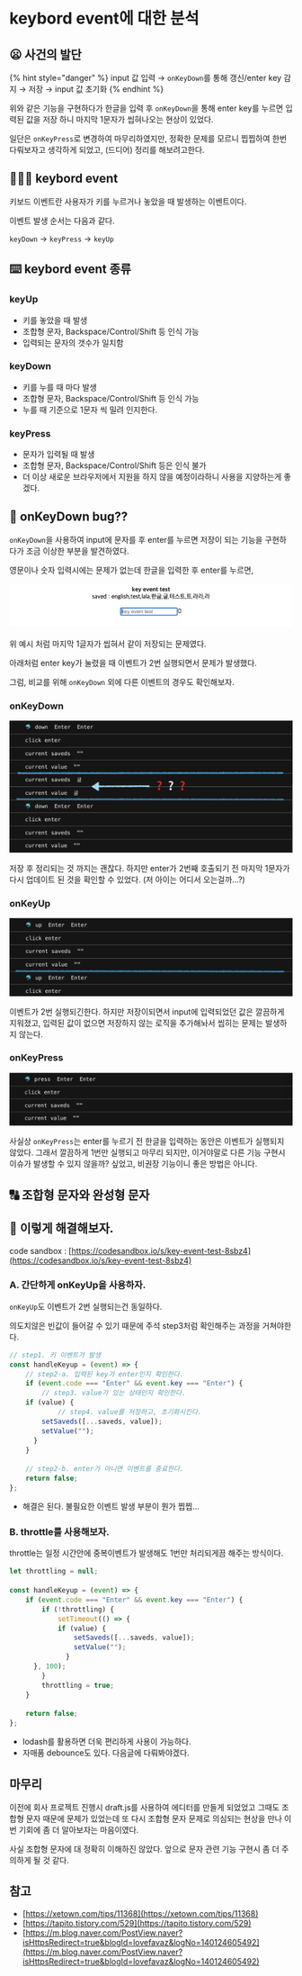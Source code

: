 # keybord event에 대한 분석

## 😦 사건의 발단

{% hint style="danger" %}
input 값 입력 → `onKeyDown`를 통해 갱신/enter key 감지 → 저장 → input 값 초기화
{% endhint %}

위와 같은 기능을 구현하다가 한글을 입력 후 `onKeyDown`을 통해 enter key를 누르면 입력된 값을 저장 하니 마지막 1문자가 씹혀나오는 현상이 있었다.

일단은 `onKeyPress`로 변경하여 마무리하였지만, 정확한 문제를 모르니 찝찝하여 한번 다뤄보자고 생각하게 되었고, \(드디어\) 정리를 해보려고한다.

## 👩🏽‍💻 keybord event

키보드 이벤트란 사용자가 키를 누르거나 놓았을 때 발생하는 이벤트이다.

이벤트 발생 순서는 다음과 같다.

`keyDown` → `keyPress` → `keyUp`

## ⌨️ keybord event 종류

### keyUp

* 키를 놓았을 때 발생
* 조합형 문자, Backspace/Control/Shift 등 인식 가능
* 입력되는 문자의 갯수가 일치함

### keyDown

* 키를 누를 때 마다 발생
* 조합형 문자, Backspace/Control/Shift 등 인식 가능
* 누를 때 기준으로 1문자 씩 밀려 인지한다.

### keyPress

* 문자가 입력될 때 발생
* 조합형 문자, Backspace/Control/Shift 등은 인식 불가
* 더 이상 새로운 브라우저에서 지원을 하지 않을 예정이라하니 사용을 지양하는게 좋겠다.

## 👾 onKeyDown bug??

`onKeyDown`을 사용하여 input에 문자를 후 enter를 누르면 저장이 되는 기능을 구현하다가 조금 이상한 부분을 발견하였다.

영문이나 숫자 입력시에는 문제가 없는데 한글을 입력한 후 enter를 누르면,

![](../../.gitbook/assets/_2021-06-17__9.28.25.png)

위 예시 처럼 마지막 1글자가 씹혀서 같이 저장되는 문제였다.

아래처럼 enter key가 눌렸을 때 이벤트가 2번 실행되면서 문제가 발생했다.

그럼, 비교를 위해 `onKeyDown` 외에 다른 이벤트의 경우도 확인해보자.

### onKeyDown

![](../../.gitbook/assets/_2021-06-18__12.06.36.png)

저장 후 정리되는 것 까지는 괜찮다. 하지만 enter가 2번째 호출되기 전 마지막 1문자가 다시 업데이트 된 것을 확인할 수 있었다. \(저 아이는 어디서 오는걸까...?\)

### onKeyUp

![](../../.gitbook/assets/_2021-06-18__12.07.52.png)

이벤트가 2번 실행되긴한다. 하지만 저장이되면서 input에 입력되었던 값은 깔끔하게 지워졌고, 입력된 값이 없으면 저장하지 않는 로직을 추가해놔서 씹히는 문제는 발생하지 않는다.

### onKeyPress

![](../../.gitbook/assets/_2021-06-18__12.05.40.png)

사실상 `onKeyPress`는 enter를 누르기 전 한글을 입력하는 동안은 이벤트가 실행되지 않았다. 그래서 깔끔하게 1번만 실행되고 마무리 되지만, 이거야말로 다른 기능 구현시 이슈가 발생할 수 있지 않을까? 싶었고, 비권장 기능이니 좋은 방법은 아니다.

## 🔠 조합형 문자와 완성형 문자

## 💊 이렇게 해결해보자.

code sandbox : [https://codesandbox.io/s/key-event-test-8sbz4](https://codesandbox.io/s/key-event-test-8sbz4)

### A. 간단하게 onKeyUp을 사용하자.

`onKeyUp`도 이벤트가 2번 실행되는건 동일하다.

의도치않은 빈값이 들어갈 수 있기 때문에 주석 step3처럼 확인해주는 과정을 거쳐야한다.

```javascript
// step1. 키 이벤트가 발생
const handleKeyup = (event) => {
	// step2-a. 입력된 key가 enter인지 확인한다.
	if (event.code === "Enter" && event.key === "Enter") {
		// step3. value가 있는 상태인지 확인한다.
    if (value) {
			// step4. value를 저장하고, 초기화시킨다.
	    setSaveds([...saveds, value]);
	    setValue("");
	  }
	}

	// step2-b. enter가 아니면 이벤트를 종료한다.
	return false;
};
```

* 해결은 된다. 불필요한 이벤트 발생 부분이 뭔가 찝찝...

### B. throttle를 사용해보자.

throttle는 일정 시간안에 중복이벤트가 발생해도 1번만 처리되게끔 해주는 방식이다.

```javascript
let throttling = null;

const handleKeyup = (event) => {
	if (event.code === "Enter" && event.key === "Enter") {
		if (!throttling) {
			setTimeout(() => {
		    if (value) {
			    setSaveds([...saveds, value]);
			    setValue("");
			  }
      }, 100);
		}
		throttling = true;
	}

	return false;
};
```

* lodash를 활용하면 더욱 편리하게 사용이 가능하다.
* 자매품 debounce도 있다. 다음글에 다뤄봐야겠다.

## 마무리

이전에 회사 프로젝트 진행시 draft.js를 사용하여 에디터를 만들게 되었었고 그때도 조합형 문자 때문에 문제가 있었는데 또 다시 조합형 문자 문제로 의심되는 현상을 만나 이번 기회에 좀 더 알아보자는 마음이였다.

사실 조합형 문자에 대 정확히 이해하진 않았다. 앞으로 문자 관련 기능 구현시 좀 더 주의하게 될 것 같다.

## 참고

* [https://xetown.com/tips/11368](https://xetown.com/tips/11368)
* [https://tapito.tistory.com/529](https://tapito.tistory.com/529)
* [https://m.blog.naver.com/PostView.naver?isHttpsRedirect=true&blogId=lovefavaz&logNo=140124605492](https://m.blog.naver.com/PostView.naver?isHttpsRedirect=true&blogId=lovefavaz&logNo=140124605492)

